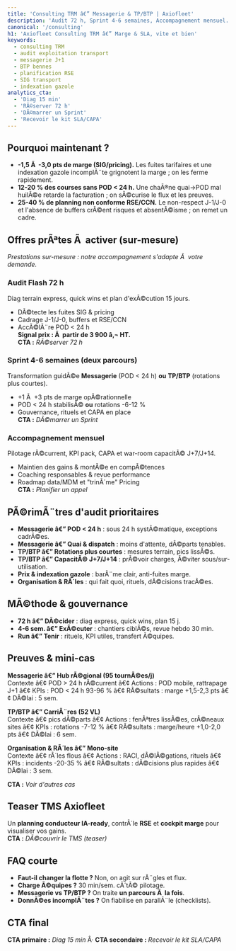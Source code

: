 ```yaml
---
title: 'Consulting TRM â€” Messagerie & TP/BTP | Axiofleet'
description: 'Audit 72 h, Sprint 4-6 semaines, Accompagnement mensuel. Messagerie (POD < 24 h) ou TP/BTP (rotations plus courtes). MÃ©thode simple, rÃ©sultats mesurÃ©s.'
canonical: '/consulting'
h1: 'Axiofleet Consulting TRM â€” Marge & SLA, vite et bien'
keywords:
  - consulting TRM
  - audit exploitation transport
  - messagerie J+1
  - BTP bennes
  - planification RSE
  - SIG transport
  - indexation gazole
analytics_cta:
  - 'Diag 15 min'
  - 'RÃ©server 72 h'
  - 'DÃ©marrer un Sprint'
  - 'Recevoir le kit SLA/CAPA'
---
```


## Pourquoi maintenant ?
- **-1,5 Ã  -3,0 pts de marge (SIG/pricing).** Les fuites tarifaires et une indexation gazole incomplÃ¨te grignotent la marge ; on les ferme rapidement.
- **12-20 % des courses sans POD < 24 h.** Une chaÃ®ne quai->POD mal huilÃ©e retarde la facturation ; on sÃ©curise le flux et les preuves.
- **25-40 % de planning non conforme RSE/CCN.** Le non-respect J-1/J-0 et l'absence de buffers crÃ©ent risques et absentÃ©isme ; on remet un cadre.

## Offres prÃªtes Ã  activer (sur-mesure)
*Prestations sur-mesure : notre accompagnement s'adapte Ã  votre demande.*

### Audit Flash 72 h
Diag terrain express, quick wins et plan d'exÃ©cution 15 jours.
- DÃ©tecte les fuites SIG & pricing
- Cadrage J-1/J-0, buffers et RSE/CCN
- AccÃ©lÃ¨re POD < 24 h  
**Signal prix : Ã  partir de 3 900 â‚¬ HT.**  
**CTA :** _RÃ©server 72 h_

### Sprint 4-6 semaines (deux parcours)
Transformation guidÃ©e **Messagerie** (POD < 24 h) **ou** **TP/BTP** (rotations plus courtes).
- +1 Ã  +3 pts de marge opÃ©rationnelle
- POD < 24 h stabilisÃ© **ou** rotations -6-12 %
- Gouvernance, rituels et CAPA en place  
**CTA :** _DÃ©marrer un Sprint_

### Accompagnement mensuel
Pilotage rÃ©current, KPI pack, CAPA et war-room capacitÃ© J+7/J+14.
- Maintien des gains & montÃ©e en compÃ©tences
- Coaching responsables & revue performance
- Roadmap data/MDM et "trinÃ´me" Pricing  
**CTA :** _Planifier un appel_

## PÃ©rimÃ¨tres d'audit prioritaires
- **Messagerie â€” POD < 24 h** : sous 24 h systÃ©matique, exceptions cadrÃ©es.
- **Messagerie â€” Quai & dispatch** : moins d'attente, dÃ©parts tenables.
- **TP/BTP â€” Rotations plus courtes** : mesures terrain, pics lissÃ©s.
- **TP/BTP â€” CapacitÃ© J+7/J+14** : prÃ©voir charges, Ã©viter sous/sur-utilisation.
- **Prix & indexation gazole** : barÃ¨me clair, anti-fuites marge.
- **Organisation & RÃ´les** : qui fait quoi, rituels, dÃ©cisions tracÃ©es.

## MÃ©thode & gouvernance
- **72 h â€” DÃ©cider** : diag express, quick wins, plan 15 j.
- **4-6 sem. â€” ExÃ©cuter** : chantiers ciblÃ©s, revue hebdo 30 min.
- **Run â€” Tenir** : rituels, KPI utiles, transfert Ã©quipes.

## Preuves & mini-cas
**Messagerie â€” Hub rÃ©gional (95 tournÃ©es/j)**  
Contexte â€¢ POD > 24 h rÃ©current â€¢ Actions : POD mobile, rattrapage J+1 â€¢ KPIs : POD < 24 h 93-96 % â€¢ RÃ©sultats : marge +1,5-2,3 pts â€¢ DÃ©lai : 5 sem.

**TP/BTP â€” CarriÃ¨res (52 VL)**  
Contexte â€¢ pics dÃ©parts â€¢ Actions : fenÃªtres lissÃ©es, crÃ©neaux sites â€¢ KPIs : rotations -7-12 % â€¢ RÃ©sultats : marge/heure +1,0-2,0 pts â€¢ DÃ©lai : 6 sem.

**Organisation & RÃ´les â€” Mono-site**  
Contexte â€¢ rÃ´les flous â€¢ Actions : RACI, dÃ©lÃ©gations, rituels â€¢ KPIs : incidents -20-35 % â€¢ RÃ©sultats : dÃ©cisions plus rapides â€¢ DÃ©lai : 3 sem.

**CTA :** _Voir d'autres cas_

## Teaser TMS Axiofleet
Un **planning conducteur IA-ready**, contrÃ´le **RSE** et **cockpit marge** pour visualiser vos gains.  
**CTA :** _DÃ©couvrir le TMS (teaser)_

## FAQ courte
- **Faut-il changer la flotte ?** Non, on agit sur rÃ¨gles et flux.
- **Charge Ã©quipes ?** 30 min/sem. cÃ´tÃ© pilotage.
- **Messagerie vs TP/BTP ?** On traite **un parcours Ã  la fois**.
- **DonnÃ©es incomplÃ¨tes ?** On fiabilise en parallÃ¨le (checklists).

## CTA final
**CTA primaire :** _Diag 15 min_ Â· **CTA secondaire :** _Recevoir le kit SLA/CAPA_